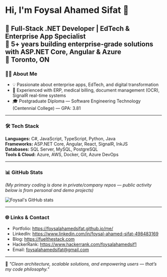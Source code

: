 # Hi, I'm Foysal Ahamed Sifat 👋

🚀 **Full-Stack .NET Developer | EdTech & Enterprise App Specialist**  
💼 5+ years building enterprise-grade solutions with **ASP.NET Core, Angular & Azure**  
📍 Toronto, ON
---

### 👨‍💻 About Me
- 💡 Passionate about enterprise apps, EdTech, and digital transformation
- 🧰 Experienced with ERP, medical billing, document management (OCR), SignalR real-time systems
- 🎓 Postgraduate Diploma — Software Engineering Technology (Centennial College) — GPA: 3.81

---

### 🛠 Tech Stack
**Languages:** C#, JavaScript, TypeScript, Python, Java  
**Frameworks:** ASP.NET Core, Angular, React, SignalR, InkJS  
**Databases:** SQL Server, MySQL, PostgreSQL  
**Tools & Cloud:** Azure, AWS, Docker, Git, Azure DevOps  

---

### 📊 GitHub Stats
*(My primary coding is done in private/company repos — public activity below is from personal and demo projects)*

![Foysal's GitHub stats](https://github-readme-stats.vercel.app/api?username=foysalahamedsifat&show_icons=true&theme=radical)

---

### 🌐 Links & Contact
- Portfolio: https://foysalahamedsifat.github.io/me/  
- LinkedIn: https://www.linkedin.com/in/foysal-ahamed-sifat-498483169  
- Blog: https://fuelthestack.com  
- HackerRank: https://www.hackerrank.com/foysalahamedsif1  
- Email: foysalahamedsifat@gmail.com  

---

💬 *"Clean architecture, scalable solutions, and empowering users — that’s my code philosophy."*
